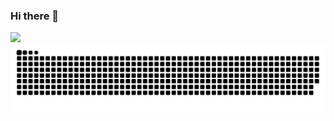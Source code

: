 ### Hi there 👋

<img src="https://img.shields.io/badge/#F7DF1E?style=for-the-badge&logo=javascript&logoColor=black">

<img src="https://github.com/Ella-ki/Ella-ki/blob/output/github-contribution-grid-snake.svg"/>
<!--
**Ella-ki/Ella-ki** is a ✨ _special_ ✨ repository because its `README.md` (this file) appears on your GitHub profile.

Here are some ideas to get you started:

- 🔭 I’m currently working on ...
- 🌱 I’m currently learning ...
- 👯 I’m looking to collaborate on ...
- 🤔 I’m looking for help with ...
- 💬 Ask me about ...
- 📫 How to reach me: ...
- 😄 Pronouns: ...
- ⚡ Fun fact: ...
-->
